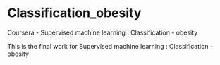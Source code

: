 # Classification_obesity
Coursera - Supervised machine learning : Classification - obesity


This is the final work for Supervised machine learning : Classification - obesity
